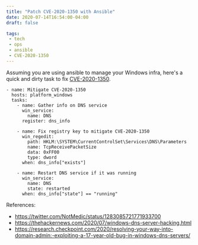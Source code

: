 ```yaml
---
title: "Patch CVE-2020-1350 with Ansible"
date: 2020-07-14T16:54:00-04:00
draft: false

tags:
 - tech
 - ops
 - ansible
 - CVE-2020-1350
---
```


Assuming you are using ansible to manage your Windows infra, here's a quick and dirty task to fix [CVE-2020-1350](https://portal.msrc.microsoft.com/en-US/security-guidance/advisory/CVE-2020-1350). 

```
- name: Mitigate CVE-2020-1350
  hosts: platform_windows
  tasks:
    - name: Gather info on DNS service
      win_service:
        name: DNS
      register: dns_info

    - name: Fix registry key to mitigate CVE-2020-1350
      win_regedit:
        path: HKLM:\SYSTEM\CurrentControlSet\Services\DNS\Parameters
        name: TcpReceivePacketSize
        data: 0xFF00
        type: dword
      when: dns_info["exists"]

    - name: Restart DNS service if it was running
      win_service:
        name: DNS
        state: restarted
      when: dns_info["state"] == "running"
```

References:

- https://twitter.com/NotMedic/status/1283085721771933700
- https://thehackernews.com/2020/07/windows-dns-server-hacking.html
- https://research.checkpoint.com/2020/resolving-your-way-into-domain-admin:-exploiting-a-17-year-old-bug-in-windows-dns-servers/
